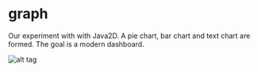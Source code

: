 # graph

Our experiment with with Java2D. A pie chart, bar chart and text chart are formed. The goal is a modern dashboard.

![alt tag](graph/graph/src/GraphDemo.gif)

 
